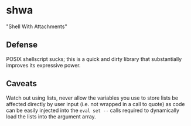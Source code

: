 # shwa

"Shell With Attachments"

## Defense

POSIX shellscript sucks; this is a quick and dirty library that substantially improves its expressive power.

## Caveats

Watch out using lists, never allow the variables you use to store lists be affected directly by user input (i.e. not wrapped in a call to quote) as code can be easily injected into the `eval set --` calls required to dynamically load the lists into the argument array.

